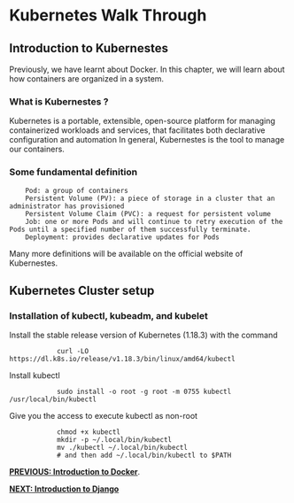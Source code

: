 # Kubernetes Walk Through
## Introduction to Kubernestes
Previously, we have learnt about Docker. In this chapter, we will learn about how containers are organized in a system.
### What is Kubernestes ?
Kubernetes is a portable, extensible, open-source platform for managing containerized workloads and services, that facilitates both declarative configuration and automation
In general, Kubernestes is the tool to manage our containers.
### Some fundamental definition
        Pod: a group of containers
        Persistent Volume (PV): a piece of storage in a cluster that an administrator has provisioned
        Persistent Volume Claim (PVC): a request for persistent volume 
        Job: one or more Pods and will continue to retry execution of the Pods until a specified number of them successfully terminate.
        Deployment: provides declarative updates for Pods
Many more definitions will be available on the official website of Kubernestes.

## Kubernetes Cluster setup
### Installation of kubectl, kubeadm, and kubelet
Install the stable release version of Kubernetes (1.18.3) with the command

                curl -LO https://dl.k8s.io/release/v1.18.3/bin/linux/amd64/kubectl
Install kubectl

                sudo install -o root -g root -m 0755 kubectl /usr/local/bin/kubectl
Give you the access to execute kubectl as non-root

                chmod +x kubectl
                mkdir -p ~/.local/bin/kubectl
                mv ./kubectl ~/.local/bin/kubectl
                # and then add ~/.local/bin/kubectl to $PATH

[**PREVIOUS: Introduction to Docker**](08_Docker.md). 

[**NEXT: Introduction to Django**](10_web-server.md)

